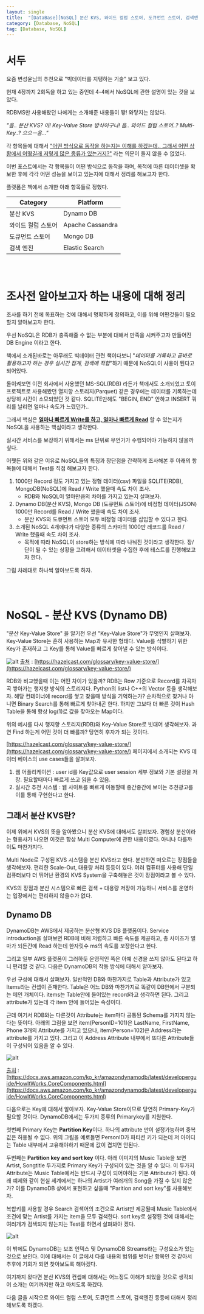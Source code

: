 ```yaml
---
layout: single
title:  "[DataBase][NoSQL] 분산 KVS, 와이드 컬럼 스토어, 도큐먼트 스토어, 검색엔진에 대해서 알아보자 - 01. 서론 및 분산 KVS"
category: [Database, NoSQL]
tag: [Database, NoSQL]
---
```


# 서두

요즘 변성윤님의 추천으로 "빅데이터를 지탱하는 기술" 보고 있다.

현재 4장까지 2회독을 하고 있는 중인데 4-4에서 NoSQL에 관한 설명이 있는 것을 보았다. 

RDBMS만 사용해봤던 나에게는 소개해준 내용들이 뙇! 와닿지는 않았다. 

*"음.. 분산 KVS? 아! Key-Value Store 방식이구나! 음.. 와이드 컬럼 스토어..? Multi-Key..? 으으ㅡ음..."*

각 항목들에 대해서 <u>"어떤 방식으로 동작을 하는지는 이해를 하겠는데.. 그래서 어떤 상황에서 어떻길래 저렇게 많은 종류가 있는거지?"</u> 라는 의문이 들지 않을 수 없었다.

이번 포스트에서는 각 항목들이 어떤 방식으로 동작을 하며, 목적에 따른 데이터셋을 확보한 후에 각각 어떤 성능을 보이고 있는지에 대해서 정리를 해보고자 한다. 

플랫폼은 책에서 소개한 아래 항목들로 정했다. 

| Category | Platform |
|----|----|
| 분산 KVS | Dynamo DB |
| 와이드 컬럼 스토어 | Apache Cassandra |
| 도큐먼트 스토어 | Mongo DB |
| 검색 엔진 | Elastic Search |

<br><br>

# 조사전 알아보고자 하는 내용에 대해 정리

조사를 하기 전에 목표하는 것에 대해서 명확하게 정의하고, 이를 위해 어떤것들이 필요할지 알아보고자 한다.

우선 NoSQL은 RDB가 충족해줄 수 없는 부분에 대해서 만족을 시켜주고자 만들어진 DB Engine 이라고 한다.

책에서 소개된바로는 아무래도 빅데이터 관련 책이다보니 "*데이터를 기록하고 곧바로 활용하고자 하는 경우 실시간 집계, 검색에 적합*"하기 때문에 NoSQL이 사용이 된다고 되어있다.

돌이켜보면 이전 회사에서 사용했던 MS-SQL(RDB) 라든가 책에서도 소개되었고 토이 프로젝트로 사용해봤던 열지향 스토리지(Parquet) 같은 경우에는 데이터를 기록하는데 상당히 시간이 소모되었던 것 같다. SQLITE만해도 "BEGIN, END" 안하고 INSERT 쿼리를 날리면 얼마나 속도가 느렸던가..

그래서 핵심은 <u>**얼마나 빠르게 Write를 하고, 얼마나 빠르게 Read**</u> 할 수 있는지가 NoSQL을 사용하는 핵심이라고 생각한다. 

실시간 서비스를 보장하기 위해서는 ms 단위로 무언가가 수행되어야 가능하지 않을까 싶다.

어쨋든 위와 같은 이유로 NoSQL들의 특징과 장단점을 간략하게 조사해본 후 아래의 항목들에 대해서 Test를 직접 해보고자 한다.

1. 1000만 Record 정도 가지고 있는 정형 데이터(csv) 파일을 SQLITE(RDB), MongoDB(NoSQL)에 Read / Write 했을때 속도 차이 조사.
   - RDB와 NoSQL이 얼마만큼의 차이를 가지고 있는지 살펴보자.
2. Dynamo DB(분산 KVS), Mongo DB (도큐먼트 스토어)에 비정형 데이터(JSON) 1000만 Record를 Read / Write 했을때 속도 차이 조사.
   - 분산 KVS와 도큐먼트 스토어 모두 비정형 데이터를 삽입할 수 있다고 한다.
3. 소개된 NoSQL 4개에다가 다양한 종류의 스카마의 1000만 레코드를 Read / Write 했을때 속도 차이 조사.
   - 목적에 따라 NoSQL이 store하는 방식에 따라 나눠진 것이라고 생각한다. 장/단이 될 수 있는 상황을 고려해서 데이터셋을 수집한 후에 테스트를 진행해보고자 한다.

그럼 차례대로 하나씩 알아보도록 하자.

<br><br>

# NoSQL - 분산 KVS (Dynamo DB)
"분산 Key-Value Store" 을 알기전 우선 "Key-Value Store"가 무엇인지 살펴보자.
Key-Value Store는 흔히 사용하는 Map과 유사한 형태다. Value를 식별하기 위한 Key가 존재하고 그 Key를 통해 Value를 빠르게 찾아낼 수 있는 방식이다. 

![alt](https://hazelcast.com/wp-content/uploads/2021/12/diagram-KeyValueStore-500x800-1.png)
[출처] : [https://hazelcast.com/glossary/key-value-store/](https://hazelcast.com/glossary/key-value-store/)

RDB와 비교했을때 이는 어떤 차이가 있을까? RDB는 Row 기준으로 Record를 차곡차곡 쌓아가는 행지향 방식의 스토리지다. Python의 list나 C++의 Vector 등을 생각해보자. 해당 컨테이너에 record를 쌓고 찾을때 방식을 기억하는가? 순차적으로 찾거나 아니면 Binary Search를 통해 빠르게 찾아내곤 한다. 하지만 그보다 더 빠른 것이 Hash Table을 통해 항상 log(1)로 값을 찾아오는 Map이다. 

위의 예시를 다시 행지향 스토리지(RDB)와 Key-Value Store로 빗대어 생각해보자. 
과연 Find 하는게 어떤 것이 더 빠를까? 당연히 후자가 되는 것이다.

[https://hazelcast.com/glossary/key-value-store/](https://hazelcast.com/glossary/key-value-store/) 페이지에서 소개되는 KVS 데이터 베이스의 use cases들을 살펴보자.

1. 웹 어플리케이션 : user id를 Key값으로 user session 세부 정보와 기본 설정을 저장. 필요할때마다 빠르게 쓰고 읽을 수 있음.
2. 실시간 추천 시스템 : 웹 사이트를 빠르게 이동할때 중간중간에 보이는 추천광고를 이를 통해 구현한다고 한다.

## 그래서 분산 KVS란?
이제 위에서 KVS의 뜻을 알아봤으니 분산 KVS에 대해서도 살펴보자. 경험상 분산이라는 형용사가 나오면 이것은 항상 Multi Computer에 관한 내용이였다. 아니나 다를까 이도 마찬가지다. 

Multi Node로 구성된 KVS 시스템을 분산 KVS라고 한다. 분산하면 떠오르는 장점들을 생각해보자.
편리한 Scale-Out, 대용량 처리 등등이 있다. 여러 컴퓨터를 사용해 단일 컴퓨터보다 더 뛰어난 환경의 KVS System을 구축해놓은 것이 장점이라고 볼 수 있다. 

KVS의 장점과 분산 시스템으로 빠른 검색 + 대용량 저장이 가능하니 서비스를 운영하는 입장에서는 편리하지 않을수가 없다.

## Dynamo DB
DynamoDB는 AWS에서 제공하는 분산형 KVS DB 플랫폼이다.
Service introduction을 살펴보면 RDB에 비해 저렴하고 빠른 속도를 제공하고, 총 사이즈가 얼마가 되든간에 Read 하는데 한자릿수 ms의 속도를 보장한다고 한다.

그리고 일부 AWS 플랫폼이 그러하듯 운영적인 쪽은 아예 신경을 쓰지 않아도 된다고 하니 편리할 것 같다.
다음은 DynamoDB의 작동 방식에 대해서 알아보자.

우선 구성에 대해서 살펴보자. 일반적인 DB와 마찬가지로 Table과 Attribute가 있고 Items라는 컨셉이 존재한다.
Table은 어느 DB와 마찬가지로 똑같이 DB안에서 구분되는 메인 개체이다. items는 Table안에 들어있는 record라고 생각하면 된다. 그리고 attribute가 있는데 각 item 안에 들어있는 속성이다. 

근데 여기서 RDB와는 다른것이 Attribute는 item마다 공통된 Schema를 가지지 않는다는 뜻이다.
아래의 그림을 보면 item(PersonID=101)은 LastName, FirstName, Phone 3개의 Attribute를 가지고 있으나, item(Person=102)은 Address라는 attribute를 가지고 있다. 그리고 이 Address Attribute 내부에서 또다른 Attribute들이 구성되어 있음을 알 수 있다.

![alt](https://docs.aws.amazon.com/ko_kr/amazondynamodb/latest/developerguide/images/HowItWorksPeople.png)

[출처] : [https://docs.aws.amazon.com/ko_kr/amazondynamodb/latest/developerguide/HowItWorks.CoreComponents.html](https://docs.aws.amazon.com/ko_kr/amazondynamodb/latest/developerguide/HowItWorks.CoreComponents.html)

다음으로는 Key에 대해서 알아보자. Key-Value Store이므로 당연히 Primary-Key가 필요할 것이다.
DynamoDB에서는 두가지 종류의 Primarykey를 지원한다.

첫번째 Primary Key는 **Partition Key**이다. 하나의 attribute 만이 설정가능하며 중복값은 허용될 수 없다. 위의 그림을 예로들면 PersonID가 파티션 키가 되는데 저 아이디는 Table 내부에서 고유해야하기 때문에 값이 겹치면 안된다.

두번째는 **Partition key and sort key** 이다. 
아래 이미지의 Music Table을 보면 Artist, Songtitle 두가지로 Primary Key가 구성되어 있는 것을 알 수 있다. 이 두가지 Attribute는 Music Table에서는 반드시 구성이 되어야하는 기본 Attribute가 된다. 아래 예제와 같이 현실 세계에서는 하나의 Artist가 여러개의 Song을 가질 수 있지 않은가? 이를 DynamoDB 상에서 표현하고 싶을때 "Parition and sort key"를 사용해보자. 

복합키를 사용할 경우 Search 검색어의 조건으로 Artist만 제공될때 Music Table에서 조건에 맞는 Artist를 가지는 item을 모두 검색한다. sort key로 설정된 것에 대해서는 여러개가 검색되지 않는지는  Test를 하면서 살펴봐야 겠다.

![alt](https://docs.aws.amazon.com/ko_kr/amazondynamodb/latest/developerguide/images/HowItWorksMusic.png)

[출처]:[https://docs.aws.amazon.com/ko_kr/amazondynamodb/latest/developerguide/images/HowItWorksMusic.png](https://docs.aws.amazon.com/ko_kr/amazondynamodb/latest/developerguide/images/HowItWorksMusic.png)

이 밖에도 DynamoDB는 보조 인덱스 및 DynamoDB Streams라는 구성요소가 있는 것으로 보인다. 이에 대해서는 이 글에서 다룰 내용의 범위를 벗어난 항목인 것 같아서 추후에 기회가 되면 찾아보도록 해야겠다. 

여기까지 왔다면 분산 KVS의 컨셉에 대해서는 어느정도 이해가 되었을 것으로 생각되어 소개는 여기까지만 하고 마치도록 하겠다.

다음 글을 시작으로 와이드 컬럼 스토어, 도큐먼트 스토어, 검색엔진 등등에 대해서 정리해보도록 하겠다.
